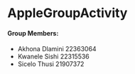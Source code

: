 # AppleGroupActivity
#### Group Members:
- Akhona Dlamini 22363064
- Kwanele Sishi 22315536
- Sicelo Thusi 21907372
